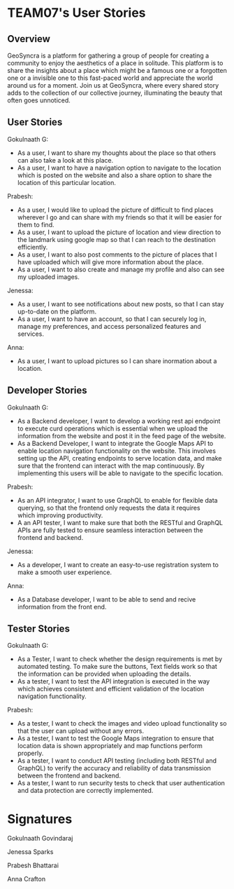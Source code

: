 # TEAM07's User Stories

## Overview
GeoSyncra is a platform for gathering a group of people for creating a community to enjoy the aesthetics of a place in solitude. This platform is to share the insights about a place which might be a famous one or a forgotten one or a invisible one to this fast-paced world and appreciate the world around us for a moment. Join us at GeoSyncra, where every shared story adds to the collection of our collective journey, illuminating the beauty that often goes unnoticed.

## User Stories

Gokulnaath G:
- As a user, I want to share my thoughts about the place so that others can also take a look at this place.
- As a user, I want to have a navigation option to navigate to the location which is posted on the website and also a share option to share the location of this particular location. 

Prabesh:
- As a user, I would like to upload the picture of difficult to find places wherever I go and can share with my friends so that it will be easier for them to find. 
- As a user, I want to upload the picture of location and view direction to the landmark using google map so that I can reach to the destination efficiently. 
- As a user, I want to also post comments to the picture of places that I have uploaded which will give more information about the place. 
- As a user, I want to also create and manage my profile and also can see my uploaded images. 

Jenessa: 
- As a user, I want to see notifications about new posts, so that I can stay up-to-date on the platform.
- As a user, I want to have an account, so that I can securely log in, manage my preferences, and access personalized features and services.

Anna:
- As a user, I want to upload pictures so I can share inormation about a location. 

## Developer Stories

Gokulnaath G:
- As a Backend developer, I want to develop a working rest api endpoint to execute curd operations which is essential when we upload the information from the website and post it in the feed page of the website.
- As a Backend Developer, I want to integrate the Google Maps API to enable location navigation functionality on the website. This involves setting up the API, creating endpoints to serve location data, and make sure that the frontend can interact with the map continuously. By implementing this users will be able to navigate to the specific location. 

Prabesh:
- As an API integrator,  I want to use GraphQL to enable for flexible data querying, so that the frontend only requests the data it requires which improving productivity. 
- A an API tester, I want to make sure that both the RESTful and GraphQL APIs are fully tested to ensure seamless interaction between the frontend and backend.

Jenessa:
- As a developer, I want to create an easy-to-use registration system to make a smooth user experience.

Anna:
- As a Database developer, I want to be able to send and recive information from the front end.

## Tester Stories

Gokulnaath G:
- As a Tester, I want to check whether the design requirements is met by automated testing. To make sure the buttons, Text fields work so that the information can be provided when uploading the details. 
- As a tester, I want to test the API integration is executed in the way which achieves consistent and efficient validation of the location navigation functionality.

Prabesh:
- As a tester, I want to check the images and video upload functionality so that the user can upload without any errors.
- As a tester, I want to test the Google Maps integration to ensure that location data is shown appropriately and map functions perform properly. 
- As a tester, I want to conduct API testing (including both RESTful and GraphQL) to verify the accuracy and reliability of data transmission between the frontend and backend.
- As a tester, I want to run security tests to check that user authentication and data protection are correctly implemented. 


# Signatures
Gokulnaath Govindaraj

Jenessa Sparks

Prabesh Bhattarai

Anna Crafton


   
